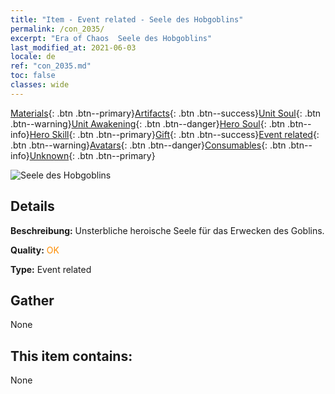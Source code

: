 ```yaml
---
title: "Item - Event related - Seele des Hobgoblins"
permalink: /con_2035/
excerpt: "Era of Chaos  Seele des Hobgoblins"
last_modified_at: 2021-06-03
locale: de
ref: "con_2035.md"
toc: false
classes: wide
---
```

 [Materials](/ItemsDE/){: .btn .btn--primary}[Artifacts](/ItemsDE/Artifacts/){: .btn .btn--success}[Unit Soul](/ItemsDE/UnitSoul/){: .btn .btn--warning}[Unit Awakening](/ItemsDE/UnitAwakening/){: .btn .btn--danger}[Hero Soul](/ItemsDE/HeroSoul/){: .btn .btn--info}[Hero Skill](/ItemsDE/HeroSkill/){: .btn .btn--primary}[Gift](/ItemsDE/Gift/){: .btn .btn--success}[Event related](/ItemsDE/Events/){: .btn .btn--warning}[Avatars](/ItemsDE/Avatars/){: .btn .btn--danger}[Consumables](/ItemsDE/Consumables/){: .btn .btn--info}[Unknown](/ItemsDE/Unknown/){: .btn .btn--primary}

 ![Seele des Hobgoblins](/images/t/juexing_401.png)

## Details
 **Beschreibung:** Unsterbliche heroische Seele für das Erwecken des Goblins.

 **Quality:** <span style="color: #FF8C00">OK</span>

 **Type:** Event related

## Gather

  None

## This item contains:

  None

